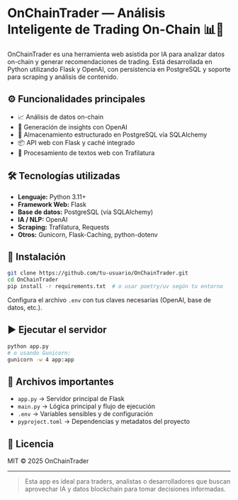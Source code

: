 # OnChainTrader — Análisis Inteligente de Trading On-Chain 📊🤖

OnChainTrader es una herramienta web asistida por IA para analizar datos on-chain y generar recomendaciones de trading. Está desarrollada en Python utilizando Flask y OpenAI, con persistencia en PostgreSQL y soporte para scraping y análisis de contenido.

## ⚙️ Funcionalidades principales

- 📈 Análisis de datos on-chain
- 🤖 Generación de insights con OpenAI
- 🧠 Almacenamiento estructurado en PostgreSQL vía SQLAlchemy
- 📦 API web con Flask y caché integrado
- 📰 Procesamiento de textos web con Trafilatura

## 🛠️ Tecnologías utilizadas

- **Lenguaje:** Python 3.11+
- **Framework Web:** Flask
- **Base de datos:** PostgreSQL (vía SQLAlchemy)
- **IA / NLP:** OpenAI
- **Scraping:** Trafilatura, Requests
- **Otros:** Gunicorn, Flask-Caching, python-dotenv

## 🚀 Instalación

```bash
git clone https://github.com/tu-usuario/OnChainTrader.git
cd OnChainTrader
pip install -r requirements.txt  # o usar poetry/uv según tu entorno
```

Configura el archivo `.env` con tus claves necesarias (OpenAI, base de datos, etc.).

## ▶️ Ejecutar el servidor

```bash
python app.py
# o usando Gunicorn:
gunicorn -w 4 app:app
```

## 📁 Archivos importantes

- `app.py` → Servidor principal de Flask
- `main.py` → Lógica principal y flujo de ejecución
- `.env` → Variables sensibles y de configuración
- `pyproject.toml` → Dependencias y metadatos del proyecto

## 📄 Licencia

MIT © 2025 OnChainTrader

---

> Esta app es ideal para traders, analistas o desarrolladores que buscan aprovechar IA y datos blockchain para tomar decisiones informadas.
